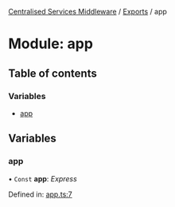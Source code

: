 [Centralised Services Middleware](../README.md) / [Exports](../modules.md) / app

# Module: app

## Table of contents

### Variables

- [app](app.md#app)

## Variables

### app

• `Const` **app**: *Express*

Defined in: [app.ts:7](https://github.com/pshaddel/ts-express-prisma-rest/blob/f907141/src/app.ts#L7)
